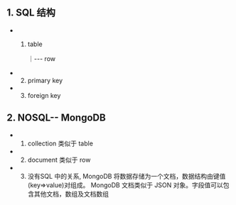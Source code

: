 ## 1. SQL 结构
* 1. table

     ｜--- row
* 2. primary key
* 3. foreign key

## 2. NOSQL-- MongoDB
* 1. collection 类似于 table
* 2. document 类似于 row
* 3. 没有SQL 中的关系, MongoDB 将数据存储为一个文档，数据结构由键值(key=>value)对组成。
    MongoDB 文档类似于 JSON 对象。字段值可以包含其他文档，数组及文档数组

